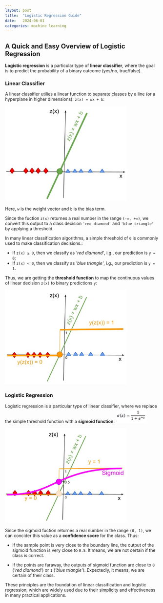 ```yaml
---
layout: post
title:  "Logistic Regression Guide"
date:   2024-06-01
categories: machine learning
---
```


## A Quick and Easy Overview of Logistic Regression

**Logistic regression** is a particular type of **linear classifier**, 
where the goal is to predict the probability of a binary outcome (yes/no, true/false).

### Linear Classifier

A linear classifier utilies a linear function to separate classes by a line 
(or a hyperplane in higher dimensions): `z(x) = wx + b`:

<img src="/assets/posts/logistic-1.jpg" width="400"/>

Here, `w` is the weight vector and `b` is the bias term.

Since the fuction `z(x)` returnes a real number in the range `(-∞, +∞)`, we convert 
this output to a class decision `'red diamond'` and `'blue triangle'`
by applying a threshold. 

In many linear classification algorithms, 
a simple threshold of `0` is commonly used to make classification decisions.:

* If `z(x) ≥ 0`, then we classify as _'red diamond'_, i.g., 
our prediction is `y = 0`;
* If `z(x) < 0`, then we classify as _'blue triangle'_, i.g., 
our prediction is `y = 1`.

Thus, we are getting the **threshold function** to map the continuous 
values of linear decision `z(x)` to binary predictions `y`:

<img src="/assets/posts/logistic-2.jpg" width="400"/>

### Logistic Regression

Logistic regression is a particular type of linear classifier, 
where we replace the simple threshold function with a **sigmoid function**:
 <img src="/assets/posts/logistic-3a.jpg" width="100"/>

<img src="/assets/posts/logistic-3.jpg" width="400"/>

Since the sigmoid fuction returnes a real number in the range `(0, 1)`,
we can concider this value as a **confidence score** for the class. 
Thus: 
* If the sample point is very close to the boundary line, 
the output of the sigmoid function is very close to `0.5`. 
It means, we are not certain if the class is correct.

* If the points are faraway, the outputs of sigmoid function are close to `0`
(_'red diamond'_) or `1` (_'blue triangle'_). 
Expectedly, it means, we are certain of their class.

These principles are the foundation of linear classification and logistic regression, 
which are widely used due to their simplicity and effectiveness in many practical applications.